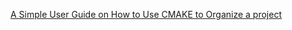 [A Simple User Guide on How to Use CMAKE to Organize a project](ASimpleUserGuideOnHowToUseCMAKEToOrganizeAProject.md)
